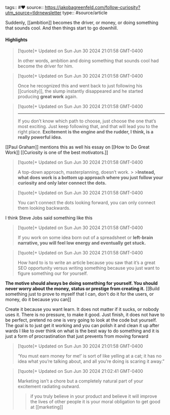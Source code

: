 tags:: #❤️ 
source:: https://jakobagreenfeld.com/follow-curiosity?utm_source=tldrnewsletter
type:: #source/article

Suddenly, [[ambition]] becomes the driver, or money, or doing something that sounds cool. And then things start to go downhill.

#### Highlights

> [!quote]+ Updated on Sun Jun 30 2024 21:01:58 GMT-0400
>
> In other words, ambition and doing something that sounds cool had become the driver for him.

> [!quote]+ Updated on Sun Jun 30 2024 21:01:58 GMT-0400
>
> Once he recognized this and went back to just following his [[curiosity]], the slump instantly disappeared and he started producing **great work** again.

> [!quote]+ Updated on Sun Jun 30 2024 21:01:58 GMT-0400
>********
> If you don’t know which path to choose, just choose the one that’s most exciting. Just keep following that, and that will lead you to the right place. **Excitement is the engine and the rudder, I think, is a really powerful idea.**

[[Paul Graham]] mentions this as well his essay on [[How to Do Great Work]]
[[Curiosity is one of the best motivators.]]

> [!quote]+ Updated on Sun Jun 30 2024 21:01:58 GMT-0400
>
> A top-down approach, masterplanning, doesn’t work.
&gt;
&gt;**Instead, what does work is a bottom up approach where you just follow your curiosity and only later connect the dots.**



> [!quote]+ Updated on Sun Jun 30 2024 21:01:58 GMT-0400
>
> You can’t connect the dots looking forward, you can only connect them looking backwards.

I think Steve Jobs said something like this

> [!quote]+ Updated on Sun Jun 30 2024 21:01:58 GMT-0400
>
> If you work on some idea born out of a spreadsheet or **left-brain narrative, you will feel low energy and eventually get stuck.**

> [!quote]+ Updated on Sun Jun 30 2024 21:01:58 GMT-0400
>
> How hard to is to write an article because you saw that it’s a great SEO opportunity versus writing something because you just want to figure something our for yourself.

**The motive should always be doing something for yourself. You should never worry about the money, status or prestige from creating it.**
 [[Build something just to prove to myself that I can, don't do it for the users, or money, do it because you can]]

Create it because you want learn. It does not matter if it sucks, or nobody uses it.
There is no pressure, to make it good.
Just finish, it does not have to be perfect, pretend no one is very going to look at the code but yourself.
The goal is to just get it working and you can polish it and clean it up after wards
I like to over think on what is the best way to do something and it is just a form of procrastination that just prevents from moving forward


> [!quote]+ Updated on Sun Jun 30 2024 21:01:58 GMT-0400
>
> ‘You must earn money for me!’ is sort of like yelling at a cat; it has no idea what you’re talking about, and all you’re doing is scaring it away.”

> [!quote]+ Updated on Sun Jun 30 2024 21:02:41 GMT-0400
>
> Marketing isn’t a chore but a completely natural part of your excitement radiating outward.
> > if you truly believe in your product and believe it will improve the lives of other people it is your moral obligation to get good at [[marketing]]

